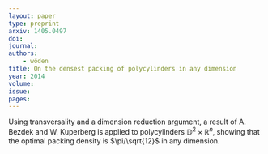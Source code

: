 ```yaml
---
layout: paper
type: preprint
arxiv: 1405.0497
doi: 
journal:
authors:
    - wöden
title: On the densest packing of polycylinders in any dimension
year: 2014
volume: 
issue: 
pages: 
---
```


Using transversality and a dimension reduction argument, a result of A. Bezdek and W. Kuperberg is applied to polycylinders $\mathbb{D}^2\times \mathbb{R}^n$, showing that the optimal packing density is $\pi/\sqrt{12}$ in any dimension. 